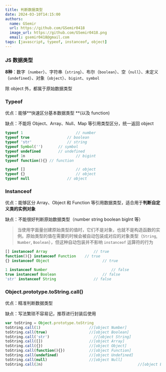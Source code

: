 ```yaml
---
title: 判断数据类型
date: 2024-03-10T14:15:00
authors:
  name: GSemir
  url: https://github.com/GSemir0418
  image_url: https://github.com/GSemir0418.png
  email: gsemir0418@gmail.com
tags: [javascript, typeof, instanceof, object]
---
```


### JS 数据类型

**8种**：数字（`number`）、字符串（`string`）、布尔（`boolean`）、空（`null`）、未定义（`undefined`）、对象（`object`）、`bigint`、`symbol`

除 object 外，都属于原始数据类型

### Typeof

优点：能够**快速区分基本数据类型 **(以及 function)

缺点：不能将 Object、Array、Null、Map 等引用类型区分，统一返回 object

```js
typeof 1						// number
typeof true					// boolean
typeof 'str'				// string
typeof Symbol('')		// symbol
typeof undefined		// undefined
typeof 1n						// bigint
typeof function(){}	// function

typeof []						// object 
typeof {}						// object
typeof null					// object
```

### Instanceof

优点：能够区分 Array、Object 和 Function 等引用数据类型，适合用于**判断自定义类的实例对象**

缺点：不能很好判断原始数据类型（number string  boolean bigInt 等）

> 当使用字面量创建原始类型的值时，它们不是对象，也就不是构造函数的实例。原始类型的值在需要的时候会被自动包装成对应的对象类型（`String`, `Number`, `Boolean`），但这种自动包装并不影响 `instanceof` 运算符的行为

```js
[] instanceof Array        				// true
function(){} instanceof Function	// true
{} instanceof Object   						// true

1 instanceof Number 							// false
true instanceof Boolean 					// false 
'str' instanceof String     			// false  
```

### Object.prototype.toString.call()

优点：精准判断数据类型

缺点：写法繁琐不容易记，推荐进行封装后使用

```js
var toString = Object.prototype.toString
toString.call(1)                      //[object Number]
toString.call(true)                   //[object Boolean]
toString.call('str')                	//[object String]
toString.call([])                     //[object Array]
toString.call({})                     //[object Object]
toString.call(function(){})           //[object Function]
toString.call(undefined)              //[object Undefined]
toString.call(null)                   //[object Null]
toString.call(2n)											//[object BigInt]
```

